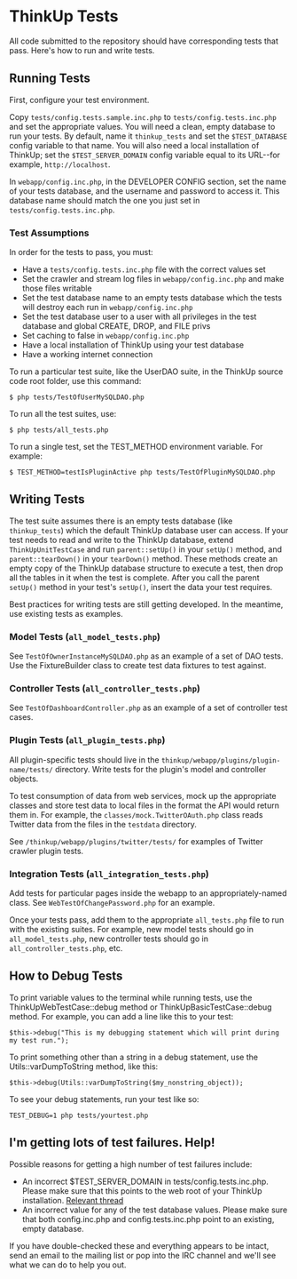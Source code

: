 # ThinkUp Tests

All code submitted to the repository should have corresponding tests that pass. Here's how to run and write tests. 

## Running Tests

First, configure your test environment. 

Copy `tests/config.tests.sample.inc.php` to `tests/config.tests.inc.php` and set the appropriate values. You will 
need a clean, empty database to run your tests. By default, name it `thinkup_tests` and set the `$TEST_DATABASE`
config variable to that name. You will also need a local installation of ThinkUp; set the `$TEST_SERVER_DOMAIN` 
config variable equal to its URL--for example, `http://localhost`.

In `webapp/config.inc.php`, in the DEVELOPER CONFIG section, set the name of your tests database, and the username and
password to access it. This database name should match the one you just set in `tests/config.tests.inc.php`.

### Test Assumptions

In order for the tests to pass, you must:

* Have a `tests/config.tests.inc.php` file with the correct values set
* Set the crawler and stream log files in `webapp/config.inc.php` and make those files writable
* Set the test database name to an empty tests database which the tests will destroy each run in `webapp/config.inc.php`
* Set the test database user to a user with all privileges in the test database and global CREATE, DROP, and FILE privs
* Set caching to false in `webapp/config.inc.php`
* Have a local installation of ThinkUp using your test database
* Have a working internet connection

To run a particular test suite, like the UserDAO suite, in the ThinkUp source code root folder, use this command: 

    $ php tests/TestOfUserMySQLDAO.php

To run all the test suites, use:

    $ php tests/all_tests.php

To run a single test, set the TEST_METHOD environment variable. For example:

    $ TEST_METHOD=testIsPluginActive php tests/TestOfPluginMySQLDAO.php

## Writing Tests

The test suite assumes there is an empty tests database (like `thinkup_tests`) which the default ThinkUp database user 
can access. If your test needs to read and write to the ThinkUp database, extend `ThinkUpUnitTestCase` and run 
`parent::setUp()` in your `setUp()` method, and `parent::tearDown()` in your `tearDown()` method. These methods create 
an empty copy of the ThinkUp database structure to execute a test, then drop all the tables in it when the test is
complete. After you call the parent `setUp()` method in your test's `setUp()`, insert the data your test requires. 

Best practices for writing tests are still getting developed. In the meantime, use existing tests as examples. 

### Model Tests (`all_model_tests.php`)

See `TestOfOwnerInstanceMySQLDAO.php` as an example of a set of DAO tests. Use the FixtureBuilder class to create test
data fixtures to test against.

### Controller Tests (`all_controller_tests.php`)

See `TestOfDashboardController.php` as an example of a set of controller test cases.

### Plugin Tests (`all_plugin_tests.php`)

All plugin-specific tests should live in the `thinkup/webapp/plugins/plugin-name/tests/` directory. Write tests
for the plugin's model and controller objects. 

To test consumption of data from web services, mock up the appropriate classes and store test data to local files in 
the format the API would return them in. For example, the `classes/mock.TwitterOAuth.php` class reads Twitter data 
from the files in the `testdata` directory. 

See `/thinkup/webapp/plugins/twitter/tests/` for examples of Twitter crawler plugin tests. 

### Integration Tests (`all_integration_tests.php`)

Add tests for particular pages inside the webapp to an appropriately-named class. See `WebTestOfChangePassword.php` 
for an example. 

Once your tests pass, add them to the appropriate `all_tests.php` file to run with the existing suites. For example,
new model tests should go in `all_model_tests.php`, new controller tests should go in `all_controller_tests.php`, etc.

## How to Debug Tests

To print variable values to the terminal while running tests, use the ThinkUpWebTestCase::debug method or
ThinkUpBasicTestCase::debug method. For example, you can add a line like this to your test:

`$this->debug("This is my debugging statement which will print during my test run.");`

To print something other than a string in a debug statement, use the Utils::varDumpToString method, like this:

`$this->debug(Utils::varDumpToString($my_nonstring_object));`

To see your debug statements, run your test like so:

`TEST_DEBUG=1 php tests/yourtest.php`

## I'm getting lots of test failures. Help!

Possible reasons for getting a high number of test failures include:

* An incorrect $TEST_SERVER_DOMAIN in tests/config.tests.inc.php. Please make sure that this points to the web root
of your ThinkUp installation.
[Relevant thread](https://groups.google.com/a/expertlabs.org/group/thinkup-dev/browse_thread/thread/755ac5a5f32666fc/)
* An incorrect value for any of the test database values. Please make sure that both config.inc.php and 
config.tests.inc.php point to an existing, empty database.

If you have double-checked these and everything appears to be intact, send an email to the mailing list or pop into
the IRC channel and we'll see what we can do to help you out.
